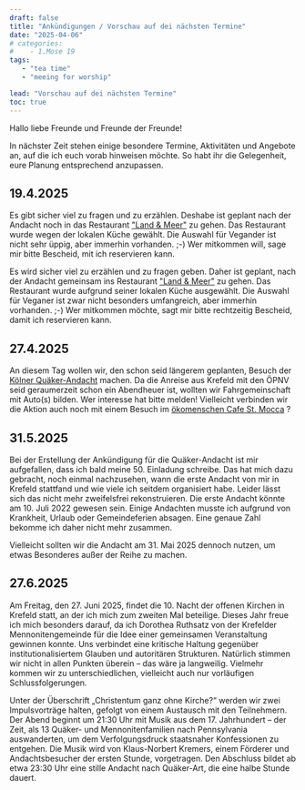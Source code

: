 ```yaml
---
draft: false
title: "Ankündigungen / Vorschau auf dei nächsten Termine"
date: "2025-04-06"
# categories:
#    - 1.Mose 19
tags:
   - "tea time"
   - "meeing for worship"

lead: "Vorschau auf dei nächsten Termine"
toc: true
---
```


Hallo liebe Freunde und Freunde der Freunde!

In nächster Zeit stehen einige besondere Termine, Aktivitäten und Angebote an, auf die ich euch vorab hinweisen möchte. So habt ihr die Gelegenheit, eure Planung entsprechend anzupassen.


19.4.2025
---------

Es gibt sicher viel zu fragen und zu erzählen. Deshabe ist geplant nach der Andacht noch in das Restaurant ["Land & Meer"](https://land-und-mehr.de/) zu gehen. Das Restaurant wurde wegen der lokalen Küche gewählt. Die Auswahl für Vegander ist nicht sehr üppig, aber immerhin vorhanden. ;-) Wer mitkommen will, sage mir bitte Bescheid, mit ich reservieren kann.

Es wird sicher viel zu erzählen und zu fragen geben. Daher ist geplant, nach der Andacht gemeinsam ins Restaurant ["Land & Meer"](https://land-und-mehr.de/) zu gehen. Das Restaurant wurde aufgrund seiner lokalen Küche ausgewählt. Die Auswahl für Veganer ist zwar nicht besonders umfangreich, aber immerhin vorhanden. ;-) Wer mitkommen möchte, sagt mir bitte rechtzeitig Bescheid, damit ich reservieren kann.


27.4.2025
---------

An diesem Tag wollen wir, den schon seid längerem geplanten, Besuch der [Kölner Quäker-Andacht](https://quaeker.org/veranstaltungen/andacht-in-koeln-2025-04-27/) machen. Da die Anreise aus Krefeld mit den ÖPNV seid geraumerzeit schon ein Abendheuer ist, wollten wir Fahrgemeinschaft mit Auto(s) bilden. Wer interesse hat bitte melden! Vielleicht verbinden wir die Aktion auch noch mit einem Besuch im [ökomenschen Cafe St. Mocca](https://www.sankt-mocca.de/) ?


31.5.2025
---------

Bei der Erstellung der Ankündigung für die Quäker-Andacht ist mir aufgefallen, dass ich bald meine 50. Einladung schreibe. Das hat mich dazu gebracht, noch einmal nachzusehen, wann die erste Andacht von mir in Krefeld stattfand und wie viele ich seitdem organisiert habe. Leider lässt sich das nicht mehr zweifelsfrei rekonstruieren. Die erste Andacht könnte am 10. Juli 2022 gewesen sein. Einige Andachten musste ich aufgrund von Krankheit, Urlaub oder Gemeindeferien absagen. Eine genaue Zahl bekomme ich daher nicht mehr zusammen.

Vielleicht sollten wir die Andacht am 31. Mai 2025 dennoch nutzen, um etwas Besonderes außer der Reihe zu machen.


27.6.2025
---------

Am Freitag, den 27. Juni 2025, findet die 10. Nacht der offenen Kirchen in Krefeld statt, an der ich mich zum zweiten Mal beteilige. Dieses Jahr freue ich mich besonders darauf, da ich Dorothea Ruthsatz von der Krefelder Mennonitengemeinde für die Idee einer gemeinsamen Veranstaltung gewinnen konnte. Uns verbindet eine kritische Haltung gegenüber institutionalisiertem Glauben und autoritären Strukturen. Natürlich stimmen wir nicht in allen Punkten überein – das wäre ja langweilig. Vielmehr kommen wir zu unterschiedlichen, vielleicht auch nur vorläufigen Schlussfolgerungen.

Unter der Überschrift „Christentum ganz ohne Kirche?“ werden wir zwei Impulsvorträge halten, gefolgt von einem Austausch mit den Teilnehmern. Der Abend beginnt um 21:30 Uhr mit Musik aus dem 17. Jahrhundert – der Zeit, als 13 Quäker- und Mennonitenfamilien nach Pennsylvania auswanderten, um dem Verfolgungsdruck staatsnaher Konfessionen zu entgehen. Die Musik wird von Klaus-Norbert Kremers, einem Förderer und Andachtsbesucher der ersten Stunde, vorgetragen. Den Abschluss bildet ab etwa 23:30 Uhr eine stille Andacht nach Quäker-Art, die eine halbe Stunde dauert.